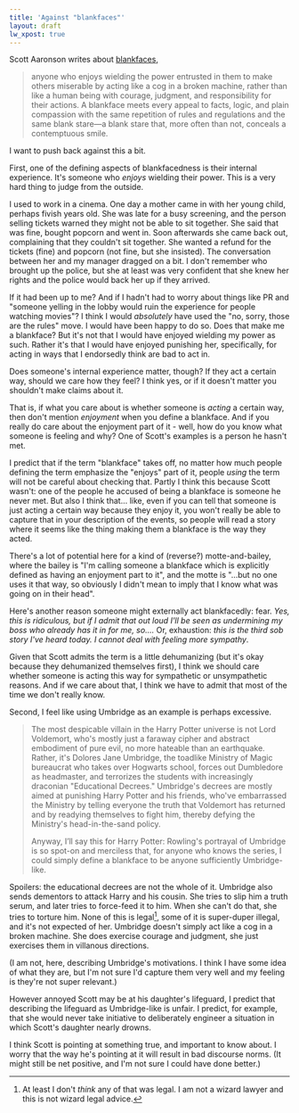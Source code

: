 ```yaml
---
title: 'Against "blankfaces"'
layout: draft
lw_xpost: true
---
```

Scott Aaronson writes about [blankfaces](https://www.scottaaronson.com/blog/?p=5675),

> anyone who enjoys wielding the power entrusted in them to make others miserable by acting like a cog in a broken machine, rather than like a human being with courage, judgment, and responsibility for their actions. A blankface meets every appeal to facts, logic, and plain compassion with the same repetition of rules and regulations and the same blank stare—a blank stare that, more often than not, conceals a contemptuous smile.

I want to push back against this a bit.

First, one of the defining aspects of blankfacedness is their internal experience. It's someone who *enjoys* wielding their power. This is a very hard thing to judge from the outside.

I used to work in a cinema. One day a mother came in with her young child, perhaps fivish years old. She was late for a busy screening, and the person selling tickets warned they might not be able to sit together. She said that was fine, bought popcorn and went in. Soon afterwards she came back out, complaining that they couldn't sit together. She wanted a refund for the tickets (fine) and popcorn (not fine, but she insisted). The conversation between her and my manager dragged on a bit. I don't remember who brought up the police, but she at least was very confident that she knew her rights and the police would back her up if they arrived.

If it had been up to me? And if I hadn't had to worry about things like PR and "someone yelling in the lobby would ruin the experience for people watching movies"? I think I would *absolutely* have used the "no, sorry, those are the rules" move. I would have been happy to do so. Does that make me a blankface? But it's not that I would have enjoyed wielding my power as such. Rather it's that I would have enjoyed punishing her, specifically, for acting in ways that I endorsedly think are bad to act in.

Does someone's internal experience matter, though? If they act a certain way, should we care how they feel? I think yes, or if it doesn't matter you shouldn't make claims about it.

That is, if what you care about is whether someone is *acting* a certain way, then don't mention *enjoyment* when you define a blankface. And if you really do care about the enjoyment part of it - well, how do you know what someone is feeling and why? One of Scott's examples is a person he hasn't met.

I predict that if the term "blankface" takes off, no matter how much people defining the term emphasize the "enjoys" part of it, people *using* the term will not be careful about checking that. Partly I think this because Scott wasn't: one of the people he accused of being a blankface is someone he never met. But also I think that... like, even if you can tell that someone is just acting a certain way because they enjoy it, you won't really be able to capture that in your description of the events, so people will read a story where it seems like the thing making them a blankface is the way they acted.

There's a lot of potential here for a kind of (reverse?) motte-and-bailey, where the bailey is "I'm calling someone a blankface which is explicitly defined as having an enjoyment part to it", and the motte is "...but no one uses it that way, so obviously I didn't mean to imply that I know what was going on in their head".

Here's another reason someone might externally act blankfacedly: fear. *Yes, this is ridiculous, but if I admit that out loud I'll be seen as undermining my boss who already has it in for me, so....* Or, exhaustion: *this is the third sob story I've heard today. I cannot deal with feeling more sympathy*.

Given that Scott admits the term is a little dehumanizing (but it's okay because they dehumanized themselves first), I think we should care whether someone is acting this way for sympathetic or unsympathetic reasons. And if we care about that, I think we have to admit that most of the time we don't really know.

Second, I feel like using Umbridge as an example is perhaps excessive.

> The most despicable villain in the Harry Potter universe is not Lord Voldemort, who's mostly just a faraway cipher and abstract embodiment of pure evil, no more hateable than an earthquake. Rather, it's Dolores Jane Umbridge, the toadlike Ministry of Magic bureaucrat who takes over Hogwarts school, forces out Dumbledore as headmaster, and terrorizes the students with increasingly draconian "Educational Decrees." Umbridge's decrees are mostly aimed at punishing Harry Potter and his friends, who've embarrassed the Ministry by telling everyone the truth that Voldemort has returned and by readying themselves to fight him, thereby defying the Ministry's head-in-the-sand policy.
>
> Anyway, I’ll say this for Harry Potter: Rowling's portrayal of Umbridge is so spot-on and merciless that, for anyone who knows the series, I could simply define a blankface to be anyone sufficiently Umbridge-like.

Spoilers: the educational decrees are not the whole of it. Umbridge also sends dementors to attack Harry and his cousin. She tries to slip him a truth serum, and later tries to force-feed it to him. When she can't do that, she tries to torture him. None of this is legal[^legal], some of it is super-duper illegal, and it's not expected of her. Umbridge doesn't simply act like a cog in a broken machine. She does exercise courage and judgment, she just exercises them in villanous directions.

[^legal]: At least I don't *think* any of that was legal. I am not a wizard lawyer and this is not wizard legal advice.

(I am not, here, describing Umbridge's motivations. I think I have some idea of what they are, but I'm not sure I'd capture them very well and my feeling is they're not super relevant.)

However annoyed Scott may be at his daughter's lifeguard, I predict that describing the lifeguard as Umbridge-like is unfair. I predict, for example, that she would never take initiative to deliberately engineer a situation in which Scott's daughter nearly drowns.

I think Scott is pointing at something true, and important to know about. I worry that the way he's pointing at it will result in bad discourse norms. (It might still be net positive, and I'm not sure I could have done better.)
